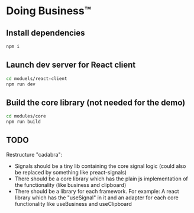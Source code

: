 # Doing Business™

## Install dependencies

```sh
npm i
```

## Launch dev server for React client

```sh
cd moduels/react-client
npm run dev
```

## Build the core library (not needed for the demo)

```sh
cd modules/core
npm run build
```

## TODO

Restructure "cadabra":

- Signals should be a tiny lib containing the core signal logic (could also be replaced by something like preact-signals)
- There should be a core library which has the plain js implementation of the functionality (like business and clipboard)
- There should be a library for each framework. For example: A react library which has the "useSignal" in it and an adapter for each core functionality like useBusiness and useClipboard
